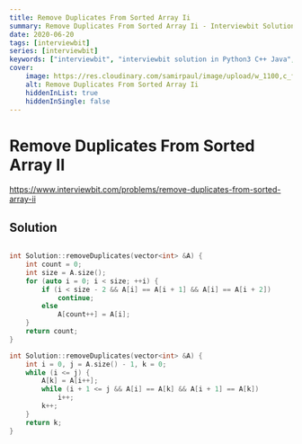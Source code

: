 ```yaml
---
title: Remove Duplicates From Sorted Array Ii
summary: Remove Duplicates From Sorted Array Ii - Interviewbit Solution Explained
date: 2020-06-20
tags: [interviewbit]
series: [interviewbit]
keywords: ["interviewbit", "interviewbit solution in Python3 C++ Java", "Remove Duplicates From Sorted Array Ii Solution Explained"]
cover:
    image: https://res.cloudinary.com/samirpaul/image/upload/w_1100,c_fit,co_rgb:FFFFFF,l_text:Arial_75_bold:Remove Duplicates From Sorted Array Ii - Solution Explained/problem-solving.webp
    alt: Remove Duplicates From Sorted Array Ii
    hiddenInList: true
    hiddenInSingle: false
---
```


# Remove Duplicates From Sorted Array II

https://www.interviewbit.com/problems/remove-duplicates-from-sorted-array-ii


## Solution

```cpp

int Solution::removeDuplicates(vector<int> &A) {
    int count = 0;
    int size = A.size();
    for (auto i = 0; i < size; ++i) {
        if (i < size - 2 && A[i] == A[i + 1] && A[i] == A[i + 2])
            continue;
        else
            A[count++] = A[i];
    }
    return count;
}

int Solution::removeDuplicates(vector<int> &A) {
    int i = 0, j = A.size() - 1, k = 0;
    while (i <= j) {
        A[k] = A[i++];
        while (i + 1 <= j && A[i] == A[k] && A[i + 1] == A[k])
            i++;
        k++;
    }
    return k;
}
```